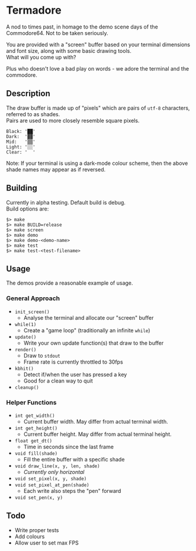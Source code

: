 # Termadore

A nod to times past, in homage to the demo scene days of the Commodore64.
Not to be taken seriously.

You are provided with a "screen" buffer based on your terminal dimensions and font size,
along with some basic drawing tools.  
What will you come up with?

Plus who doesn't love a bad play on words - we adore the terminal and the commodore.


## Description

The draw buffer is made up of "pixels" which are pairs of `utf-8` characters, referred to as shades.  
Pairs are used to more closely resemble square pixels.

```
Black: '██'
Dark:  '▓▓'
Mid:   '▒▒'
Light: '░░'
Clear: '  '
```
Note: If your terminal is using a dark-mode colour scheme, then the above shade names may appear as if reversed.


## Building

Currently in alpha testing. Default build is debug.  
Build options are:
```
$> make
$> make BUILD=release
$> make screen
$> make demo
$> make demo-<demo-name>
$> make test
$> make test-<test-filename>
```


## Usage

The demos provide a reasonable example of usage.  

### General Approach

- `init_screen()`
  - Analyse the terminal and allocate our "screen" buffer
- `while(1)`
  - Create a "game loop" (traditionally an infinite `while`)
- `update()`
  - Write your own update function(s) that draw to the buffer
- `render()`
  - Draw to `stdout`
  - Frame rate is currently throttled to 30fps
- `kbhit()`
  - Detect if/when the user has pressed a key
  - Good for a clean way to quit
- `cleanup()`

### Helper Functions

- `int get_width()`
  - Current buffer width. May differ from actual terminal width.
- `int get_height()`
  - Current buffer height. May differ from actual terminal height.
- `float get_dt()`
  - Time in seconds since the last frame
- `void fill(shade)`
  - Fill the entire buffer with a specific shade
- `void draw_line(x, y, len, shade)`
  - _Currently only horizontal_
- `void set_pixel(x, y, shade)`
- `void set_pixel_at_pen(shade)`
  - Each write also steps the "pen" forward
- `void set_pen(x, y)`


## Todo

- Write proper tests
- Add colours
- Allow user to set max FPS
